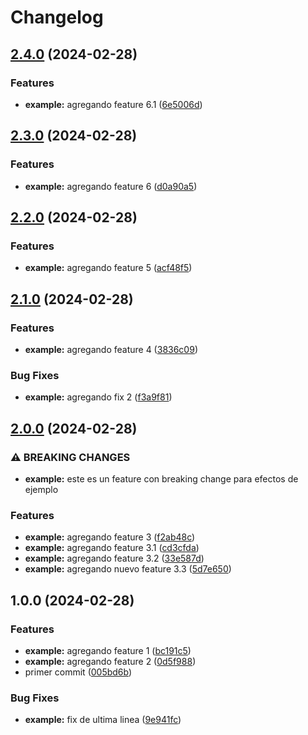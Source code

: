 # Changelog

## [2.4.0](https://github.com/carlosxplor/release-please-example/compare/v2.3.0...v2.4.0) (2024-02-28)


### Features

* **example:** agregando feature 6.1 ([6e5006d](https://github.com/carlosxplor/release-please-example/commit/6e5006d21906ab80ef7305359cf126279f749f16))

## [2.3.0](https://github.com/carlosxplor/release-please-example/compare/v2.2.0...v2.3.0) (2024-02-28)


### Features

* **example:** agregando feature 6 ([d0a90a5](https://github.com/carlosxplor/release-please-example/commit/d0a90a5c0d829c554a612c48a74133b2908a4371))

## [2.2.0](https://github.com/carlosxplor/release-please-example/compare/v2.1.0...v2.2.0) (2024-02-28)


### Features

* **example:** agregando feature 5 ([acf48f5](https://github.com/carlosxplor/release-please-example/commit/acf48f5907c4346770193b630bc013750bcb5a5f))

## [2.1.0](https://github.com/carlosxplor/release-please-example/compare/v2.0.0...v2.1.0) (2024-02-28)


### Features

* **example:** agregando feature 4 ([3836c09](https://github.com/carlosxplor/release-please-example/commit/3836c096fdf38aebdeb365eb889c924070f7fbc2))


### Bug Fixes

* **example:** agregando fix 2 ([f3a9f81](https://github.com/carlosxplor/release-please-example/commit/f3a9f819e36bca706fa441c276b5512ba9334753))

## [2.0.0](https://github.com/carlosxplor/release-please-example/compare/v1.0.0...v2.0.0) (2024-02-28)


### ⚠ BREAKING CHANGES

* **example:** este es un feature con breaking change para efectos de ejemplo

### Features

* **example:** agregando feature 3 ([f2ab48c](https://github.com/carlosxplor/release-please-example/commit/f2ab48cb353e9d86260cb485ec0f9134da3daf7c))
* **example:** agregando feature 3.1 ([cd3cfda](https://github.com/carlosxplor/release-please-example/commit/cd3cfdaf3b20611268451d465eb89abf9382d7e5))
* **example:** agregando feature 3.2 ([33e587d](https://github.com/carlosxplor/release-please-example/commit/33e587d44d114ae16b98da0a721e19dd91b612ff))
* **example:** agregando nuevo feature 3.3 ([5d7e650](https://github.com/carlosxplor/release-please-example/commit/5d7e6506428c9effe5e1da01f8504c19b3e85e13))

## 1.0.0 (2024-02-28)


### Features

* **example:** agregando feature 1 ([bc191c5](https://github.com/carlosxplor/release-please-example/commit/bc191c5a1da465633df6ba39bcbf44d038a6d233))
* **example:** agregando feature 2 ([0d5f988](https://github.com/carlosxplor/release-please-example/commit/0d5f988c21317a7047a0175ea48828d4e1d1c890))
* primer commit ([005bd6b](https://github.com/carlosxplor/release-please-example/commit/005bd6b4a681e8262833d0fed121dec2cfeb99d1))


### Bug Fixes

* **example:** fix de ultima linea ([9e941fc](https://github.com/carlosxplor/release-please-example/commit/9e941fcbb1ce9a21a2ef783a9fd8d6f1d3a6e3ed))
